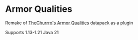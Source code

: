 # Armor Qualities
Remake of [TheChurrro's Armor Qualities](https://www.planetminecraft.com/data-pack/thechurrro-s-armor-qualities/) datapack as a plugin

Supports 1.13-1.21
Java 21

